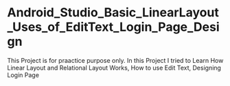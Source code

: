 # Android_Studio_Basic_LinearLayout_Uses_of_EditText_Login_Page_Design
This Project is for praactice purpose only.
In this Project I tried to Learn How  Linear Layout and Relational Layout Works, How to use Edit Text, Designing Login Page 

